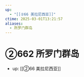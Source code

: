 ```yaml
---
up:
  - "[[②66 美拉尼西亚]]"
ctime: 2025-03-01T13:21:57
aliases:
  - 所罗门群岛
---
```


# ②662 所罗门群岛

- up: [[②66 美拉尼西亚]]

